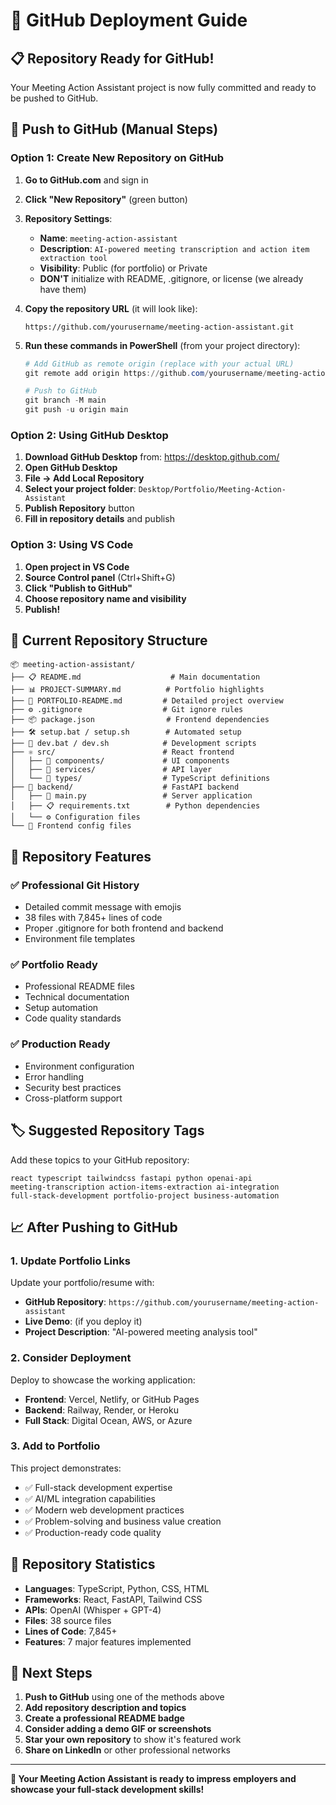 # 🚀 GitHub Deployment Guide

## 📋 **Repository Ready for GitHub!**

Your Meeting Action Assistant project is now fully committed and ready to be pushed to GitHub.

## 🔗 **Push to GitHub (Manual Steps)**

### **Option 1: Create New Repository on GitHub**

1. **Go to GitHub.com** and sign in
2. **Click "New Repository"** (green button)
3. **Repository Settings**:
   - **Name**: `meeting-action-assistant`
   - **Description**: `AI-powered meeting transcription and action item extraction tool`
   - **Visibility**: Public (for portfolio) or Private
   - **DON'T** initialize with README, .gitignore, or license (we already have them)

4. **Copy the repository URL** (it will look like):
   ```
   https://github.com/yourusername/meeting-action-assistant.git
   ```

5. **Run these commands in PowerShell** (from your project directory):
   ```powershell
   # Add GitHub as remote origin (replace with your actual URL)
   git remote add origin https://github.com/yourusername/meeting-action-assistant.git
   
   # Push to GitHub
   git branch -M main
   git push -u origin main
   ```

### **Option 2: Using GitHub Desktop**

1. **Download GitHub Desktop** from: https://desktop.github.com/
2. **Open GitHub Desktop**
3. **File → Add Local Repository**
4. **Select your project folder**: `Desktop/Portfolio/Meeting-Action-Assistant`
5. **Publish Repository** button
6. **Fill in repository details** and publish

### **Option 3: Using VS Code**

1. **Open project in VS Code**
2. **Source Control panel** (Ctrl+Shift+G)
3. **Click "Publish to GitHub"**
4. **Choose repository name and visibility**
5. **Publish!**

## 📁 **Current Repository Structure**

```
📦 meeting-action-assistant/
├── 📋 README.md                    # Main documentation
├── 📊 PROJECT-SUMMARY.md          # Portfolio highlights
├── 🎯 PORTFOLIO-README.md         # Detailed project overview
├── ⚙️ .gitignore                  # Git ignore rules
├── 📦 package.json                # Frontend dependencies
├── 🛠️ setup.bat / setup.sh        # Automated setup
├── 🚀 dev.bat / dev.sh            # Development scripts
├── ⚛️ src/                        # React frontend
│   ├── 🎨 components/             # UI components
│   ├── 🔌 services/               # API layer
│   └── 📝 types/                  # TypeScript definitions
├── 🐍 backend/                    # FastAPI backend
│   ├── 🚀 main.py                 # Server application
│   ├── 📋 requirements.txt        # Python dependencies
│   └── ⚙️ Configuration files
└── 🎨 Frontend config files
```

## 🌟 **Repository Features**

### ✅ **Professional Git History**
- Detailed commit message with emojis
- 38 files with 7,845+ lines of code
- Proper .gitignore for both frontend and backend
- Environment file templates

### ✅ **Portfolio Ready**
- Professional README files
- Technical documentation
- Setup automation
- Code quality standards

### ✅ **Production Ready**
- Environment configuration
- Error handling
- Security best practices
- Cross-platform support

## 🏷️ **Suggested Repository Tags**

Add these topics to your GitHub repository:

```
react typescript tailwindcss fastapi python openai-api
meeting-transcription action-items-extraction ai-integration
full-stack-development portfolio-project business-automation
```

## 📈 **After Pushing to GitHub**

### **1. Update Portfolio Links**
Update your portfolio/resume with:
- **GitHub Repository**: `https://github.com/yourusername/meeting-action-assistant`
- **Live Demo**: (if you deploy it)
- **Project Description**: "AI-powered meeting analysis tool"

### **2. Consider Deployment**
Deploy to showcase the working application:
- **Frontend**: Vercel, Netlify, or GitHub Pages
- **Backend**: Railway, Render, or Heroku
- **Full Stack**: Digital Ocean, AWS, or Azure

### **3. Add to Portfolio**
This project demonstrates:
- ✅ Full-stack development expertise
- ✅ AI/ML integration capabilities  
- ✅ Modern web development practices
- ✅ Problem-solving and business value creation
- ✅ Production-ready code quality

## 🎯 **Repository Statistics**

- **Languages**: TypeScript, Python, CSS, HTML
- **Frameworks**: React, FastAPI, Tailwind CSS
- **APIs**: OpenAI (Whisper + GPT-4)
- **Files**: 38 source files
- **Lines of Code**: 7,845+
- **Features**: 7 major features implemented

## 🚀 **Next Steps**

1. **Push to GitHub** using one of the methods above
2. **Add repository description and topics**
3. **Create a professional README badge**
4. **Consider adding a demo GIF or screenshots**
5. **Star your own repository** to show it's featured work
6. **Share on LinkedIn** or other professional networks

---

**🎉 Your Meeting Action Assistant is ready to impress employers and showcase your full-stack development skills!**